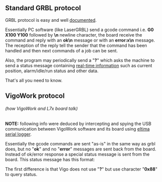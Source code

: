 ## Standard GRBL protocol

GRBL protocol is easy and well [documented](https://github.com/gnea/grbl/wiki/Grbl-v1.1-Interface).

Essentially PC software (like LaserGRBL) send a gcode command i.e. **G0 X100 Y100** followed by **\n** newline character, the board receive the command and reply with an **ok\n** message or with an **error:x\n** message. The reception of the reply tell the sender that the command has been handled and then next commands of a job can be sent.

Also, the program may periodically send a "**?**" which asks the machine to send a status message containing [real-time information](https://github.com/gnea/grbl/wiki/Grbl-v1.1-Interface#real-time-status-reports) such as current position, alarm/idle/run status and other data.

That's all you need to know.



## VigoWork protocol

###### (how VigoWork and L7x board talk)

**NOTE:** following info were deduced by intercepting and spying the USB communication between VigoWork software and its board using [eltima serial logger](www.eltima.com/products/rs232-data-logger).

Essentially the gcode commands are sent "as-is" in the same way as grbl does, but no "**ok**" and no "**error**" messages are sent back from the board. Instead of ok/error response a special status message is sent from the board. This status message has this format:



The first difference is that Vigo does not use "**?**" but use character "**0x88**" to query status.





